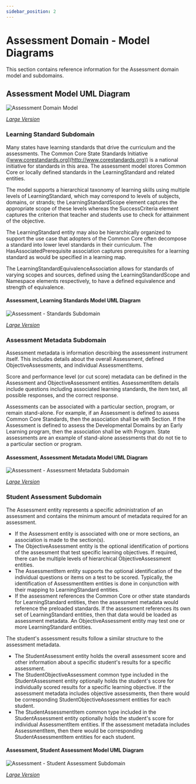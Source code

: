 ```yaml
---
sidebar_position: 2
---
```


# Assessment Domain - Model Diagrams

This section contains reference information for the Assessment domain model and
subdomains.

## Assessment Model UML Diagram

![Assessment Domain Model](https://edfidocs.blob.core.windows.net/$web/img/reference/data-standard/AssessmentUML_Updated10162025.png)

[_Large Version_](https://edfidocs.blob.core.windows.net/$web/img/reference/data-standard/AssessmentUML_Updated10162025.png)

### Learning Standard Subdomain

Many states have learning standards that drive the curriculum and the
assessments. The Common Core State Standards Initiative
([www.corestandards.org](http://www.corestandards.org)) is a national initiative
for standards in this area. The assessment model stores Common Core or locally
defined standards in the LearningStandard and related entities.

The model supports a hierarchical taxonomy of learning skills using multiple
levels of LearningStandard, which may correspond to levels of subjects, domains,
or strands; the LearningStandardScope element captures the appropriate scope of
these levels whereas the SuccessCriteria element captures the criterion that
teacher and students use to check for attainment of the objective.

The LearningStandard entity may also be hierarchically organized to support the
use case that adopters of the Common Core often decompose a standard into lower
level standards in their curriculum. The HasAssociatedPrerequisite association
captures prerequisites for a learning standard as would be specified in a
learning map.

The LearningStandardEquivalenceAssociation allows for standards of varying
scopes and sources, defined using the LearningStandardScope and Namespace
elements respectively, to have a defined equivalence and strength of
equivalence.

#### Assessment, Learning Standards Model UML Diagram

![Assessment - Standards Subdomain](https://edfidocs.blob.core.windows.net/$web/img/reference/data-standard/Assessment%20-%20Standards%20Subdomain.png)

[_Large Version_](https://edfidocs.blob.core.windows.net/$web/img/reference/data-standard/Assessment%20-%20Standards%20Subdomain.png)

### Assessment Metadata Subdomain

Assessment metadata is information describing the assessment instrument itself.
This includes details about the overall Assessment, defined
ObjectiveAssessments, and individual AssessmentItems.

Score and performance level (or cut score) metadata can be defined in the
Assessment and ObjectiveAssessment entities. AssessmentItem details include
questions including associated learning standards, the item text, all possible
responses, and the correct response.

Assessments can be associated with a particular section, program, or remain
stand-alone. For example, if an Assessment is defined to assess Common Core
Standards, then the association shall be with Section. If the Assessment is
defined to assess the Developmental Domains by an Early Learning program, then
the association shall be with Program. State assessments are an example of
stand-alone assessments that do not tie to a particular section or program.

#### Assessment, Assessment Metadata Model UML Diagram

![Assessment - Assessment Metadata Subdomain](https://edfidocs.blob.core.windows.net/$web/img/reference/data-standard/AssesmentMetadataUML_Updated10162025.png)

[_Large Version_](https://edfidocs.blob.core.windows.net/$web/img/reference/data-standard/AssesmentMetadataUML_Updated10162025.png)

### Student Assessment Subdomain

The Assessment entity represents a specific administration of an assessment and
contains the minimum amount of metadata required for an assessment.

* If the Assessment entity is associated with one or more sections, an
    association is made to the section(s).
* The ObjectiveAssessment entity is the optional identification of portions of
    the assessment that test specific learning objectives. If required, there
    can be multiple levels of hierarchical ObjectiveAssessment entities.
* The AssessmentItem entity supports the optional identification of the
    individual questions or items on a test to be scored. Typically, the
    identification of AssessmentItem entities is done in conjunction with their
    mapping to LearningStandard entities.
* If the assessment references the Common Core or other state standards for
    LearningStandard entities, then the assessment metadata would reference the
    preloaded standards. If the assessment references its own set of
    LearningStandard entities, then that data would be loaded as assessment
    metadata. An ObjectiveAssessment entity may test one or more
    LearningStandard entities.

The student's assessment results follow a similar structure to the assessment
metadata.

* The StudentAssessment entity holds the overall assessment score and other
    information about a specific student's results for a specific assessment.
* The StudentObjectiveAssessment common type included in the StudentAssessment
    entity optionally holds the student's score for individually scored results
    for a specific learning objective. If the assessment metadata includes
    objective assessments, then there would be corresponding
    StudentObjectiveAssessment entities for each student.
* The StudentAssessmentItem common type included in the StudentAssessment
    entity optionally holds the student's score for individual AssessmentItem
    entities. If the assessment metadata includes AssessmentItem, then there
    would be corresponding StudentAssessmentItem entities for each student.

#### Assessment, Student Assessment Model UML Diagram

![Assessment - Student Assessment Subdomain](https://edfidocs.blob.core.windows.net/$web/img/reference/data-standard/Assessment-StudentAssessmentUML_Updated10162025.png)

[_Large Version_](https://edfidocs.blob.core.windows.net/$web/img/reference/data-standard/Assessment-StudentAssessmentUML_Updated10162025.png)
